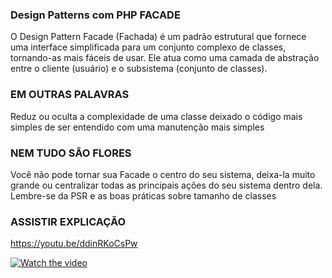 ### Design Patterns com PHP FACADE ###

O Design Pattern Facade (Fachada) é um padrão estrutural que fornece uma interface 
simplificada para um conjunto complexo de classes, tornando-as mais fáceis de usar. 
Ele atua como uma camada de abstração entre o cliente (usuário) e o subsistema (conjunto de classes).

### EM OUTRAS PALAVRAS ###
Reduz ou oculta a complexidade de uma classe deixado o código mais simples de ser entendido
com uma manutenção mais simples

### NEM TUDO SÃO FLORES ###
Você não pode tornar sua Facade o centro do seu sistema, deixa-la muito grande ou centralizar todas as principais 
ações do seu sistema dentro dela. Lembre-se da PSR e as boas práticas sobre tamanho de classes


### ASSISTIR EXPLICAÇÃO ###

https://youtu.be/ddinRKoCsPw

[![Watch the video](https://img.youtube.com/vi/ddinRKoCsPw/maxresdefault.jpg)](https://youtu.be/ddinRKoCsPw)
